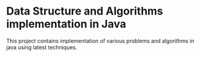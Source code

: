 # Data Structure and Algorithms implementation in Java

This project contains implementation of various problems and algorithms in java using latest techniques.
